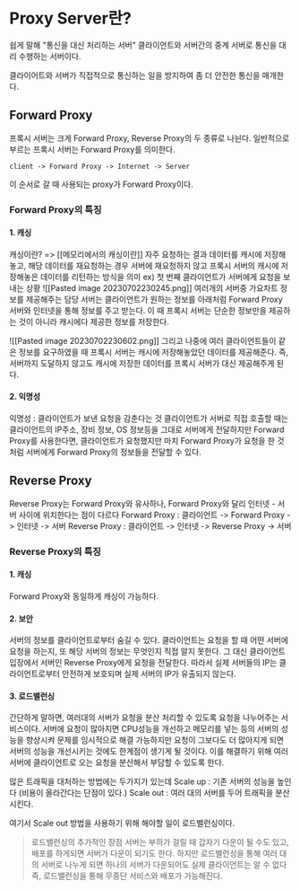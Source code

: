 # Proxy Server란?
쉽게 말해 "통신을 대신 처리하는 서버" 클라이언트와 서버간의 중계 서버로 통신을 대리 수행하는 서버이다.

클라이어트와 서버가 직접적으로 통신하는 일을 방지하여 좀 더 안전한 통신을 매개한다.

## Forward Proxy
프록시 서버는 크게 Forward Proxy, Reverse Proxy의 두 종류로 나뉜다.
일반적으로 부르는 프록시 서버는 Forward Proxy를 의미한다.

	client -> Forward Proxy -> Internet -> Server

이 순서로 갈 때 사용되는 proxy가 Forward Proxy이다.

### Forward Proxy의 특징

#### 1. 캐싱
캐싱이란? => [[메모리에서의 캐싱이란]]
자주 요청하는 결과 데이터를 캐시에 저장해놓고, 해당 데이터를 재요청하는 경우 서버에 재요청하지 않고 프록시 서버의 캐시에 저장해놓은 데이터를 리턴하는 방식을 의미
ex)
첫 번째 클라이언트가 서버에게 요청을 보내는 상황
![[Pasted image 20230702230245.png]]
여러개의 서버중 가요차트 정보를 제공해주는 담당 서버는 클라이언트가 원하는 정보를 아래처럼 Forward Proxy 서버와 인터넷을 통해 정보를 주고 받는다.
이 때 프록시 서버는 단순한 정보만을 제공하는 것이 아니라 캐시에다 제공한 정보를 저장한다.

![[Pasted image 20230702230602.png]]
그리고 나중에 여러 클라이언트들이 같은 정보를 요구하였을 때 프록시 서버는 캐시에 저장해놓았던 데이터를 제공해준다. 즉, 서버까지 도달하지 않고도 캐시에 저장한 데이터를 프록시 서버가 대신 제공해주게 된다.

#### 2. 익명성
익명성 : 클라이언트가 보낸 요청을 감춘다는 것
클라이언트가 서버로 직접 호출할 때는 클라이언트의 IP주소, 장비 정보, OS 정보등을 그대로 서버에게 전달하지만 Forward Proxy를 사용한다면, 클라이언트가 요청했지만 마치 Forward Proxy가 요청을 한 것 처럼 서버에게 Forward Proxy의 정보들을 전달할 수 있다.

## Reverse Proxy
Reverse Proxy는 Forward Proxy와 유사하나, Forward Proxy와 달리 인터넷 - 서버 사이에 위치한다는 점이 다르다
Forward Proxy : 클라이언트 -> Forward Proxy -> 인터넷 -> 서버
Reverse Proxy : 클라이언트 -> 인터넷 -> Reverse Proxy -> 서버

### Reverse Proxy의 특징

#### 1. 캐싱
Forward Proxy와 동일하게 캐싱이 가능하다.

#### 2. 보안
서버의 정보를 클라이언트로부터 숨길 수 있다.
클라이언트는 요청을 할 때 어떤 서버에 요청을 하는지, 또 해당 서버의 정보는 무엇인지 직접 알지 못한다. 그 대신 클라이언트 입장에서 서버인 Reverse Proxy에게 요청을 전달한다. 따라서 실제 서버들의 IP는 클라이언트로부터 안전하게 보호되며 실제 서버의 IP가 유출되지 않는다.

#### 3. 로드밸런싱
간단하게 말하면, 여러대의 서버가 요청을 분산 처리할 수 있도록 요청을 나누어주는 서비스이다.
서버에 요청이 많아지면 CPU성능을 개선하고 메모리를 넣는 등의 서버의 성능을 향상시켜 문제를 임시적으로 해결 가능하지만 요청이 그보다도 더 많아지게 되면 서버의 성능을 개선시키는 것에도 한계점이 생기게 될 것이다. 이를 해결하기 위해 여러 서버에 클라이언트로 오는 요청을 분산해서 부담할 수 있도록 한다.

많은 트래픽을 대처하는 방법에는 두가지가 있는데
Scale up : 기존 서버의 성능을 높인다 (비용이 올라간다는 단점이 있다.)
Scale out : 여러 대의 서버를 두어 트래픽을 분산시킨다. 

여기서 Scale out 방법을 사용하기 위해 해야할 일이 로드밸런싱이다.

> 로드밸런싱의 추가적인 장점
> 서버는 부하가 걸릴 때 갑자기 다운이 될 수도 있고, 배포를 하게되면 서버가 다운이 되기도 한다. 
> 하지만 로드밸런싱을 통해 여러 대의 서버로 나누게 되면 하나의 서버가 다운되어도 실제 클라이언트는 알 수 없다
> 즉, 로드밸런싱을 통해 무중단 서비스와 배포가 가능해진다.















